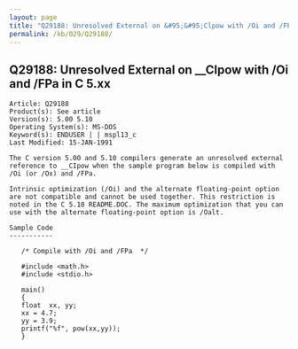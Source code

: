 ```yaml
---
layout: page
title: "Q29188: Unresolved External on &#95;&#95;Clpow with /Oi and /FPa in C 5.xx"
permalink: /kb/029/Q29188/
---
```


## Q29188: Unresolved External on &#95;&#95;Clpow with /Oi and /FPa in C 5.xx

	Article: Q29188
	Product(s): See article
	Version(s): 5.00 5.10
	Operating System(s): MS-DOS
	Keyword(s): ENDUSER | | mspl13_c
	Last Modified: 15-JAN-1991
	
	The C version 5.00 and 5.10 compilers generate an unresolved external
	reference to __CIpow when the sample program below is compiled with
	/Oi (or /Ox) and /FPa.
	
	Intrinsic optimization (/Oi) and the alternate floating-point option
	are not compatible and cannot be used together. This restriction is
	noted in the C 5.10 README.DOC. The maximum optimization that you can
	use with the alternate floating-point option is /Oalt.
	
	Sample Code
	-----------
	
	   /* Compile with /Oi and /FPa  */
	
	   #include <math.h>
	   #include <stdio.h>
	
	   main()
	   {
	   float  xx, yy;
	   xx = 4.7;
	   yy = 3.9;
	   printf("%f", pow(xx,yy));
	   }
